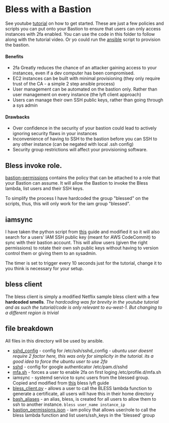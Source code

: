 # Bless with a Bastion
See youtube [tutorial](https://www.youtube.com/watch?v=8w0KWB8Bjvs) on how to get started. 
These are just a few policies and scripts you can put onto your Bastion to ensure that users can only access instances with 2fa enabled. You can use the code in this folder to follow along with the tutorial video. Or yo could run the [ansible](ansible) script to provision the bastion.

#### Benefits 
* 2fa Greatly reduces the chance of an attacker gaining access to your instances, even if a dev computer has been compromised.
* EC2 instances can be built with minimal provisioning (they only require trust of the CA - a simple 2 step ansible process)
* User management can be automated on the bastion only. Rather than user management on every instance (the lyft client approach)
* Users can manage their own SSH public keys, rather than going through a sys admin

#### Drawbacks
* Over confidence in the security of your bastion could lead to actively ignoring security flaws in your instances
* Inconvenience of having to SSH to the bastion before you can SSH to any other instance (can be negated with local .ssh config)
* Security group restrictions will affect your provisioning software.

## Bless invoke role.
[bastion-permissions](bastion-permissions.json) contains the policy that can be attached to a role that your Bastion can assume. It will allow the Bastion to invoke the Bless lambda, list users and their SSH keys.

To simplify the process I have hardcoded the group "blessed" on the scripts, thus, this will only work for the iam group "blessed".

## iamsync
I have taken the python script from [this](https://www.tastycidr.net/a-practical-guide-to-deploying-netflixs-bless-certificate-authority/) guide and modified it so it will also search for a users' IAM SSH public key (meant for AWS CodeCommit) to sync with their bastion account. This will allow users (given the right permissions) to rotate their own ssh public keys without having to version control them or giving them to an sysadmin.

The timer is set to trigger every 10 seconds just for the tutorial, change it to you think is necessary for your setup.

## bless client
The bless client is simply a modified Netflix sample bless client with a few <b>hardcoded smells</b>. _The hardcoding was for brevity in the youtube tutorial and as such the tutorial/code is only relevant to eu-west-1. But changing to a different region is trivial_

## file breakdown
All files in this directory will be used by ansible.
* [sshd_config](sshd_config) - config for /etc/ssh/sshd_config - _ubuntu user doesnt require 2 factor here, this was only for simplicity in the tutorial. its a good idea to force the ubuntu user to use 2fa_
* [sshd](sshd) - config for google authenticator /etc/pam.d/sshd
* [mfa.sh](mfa.sh) - forces a user to enable 2fa on first loging /etc/profile.d/mfa.sh
* iamsync - systemd service to sync users from the blessed group. Copied and modified from [this](https://www.tastycidr.net/a-practical-guide-to-deploying-netflixs-bless-certificate-authority/) bless lyft guide
* [bless_client.py](bless_client.py) - allows a user to call the BLESS lambda function to generate a certificate, all users will have this in their home directory
* [bash_aliases](bash_aliases) - an alias, bless, is created for all users to allow them to ssh to another instance. `bless user_name instance_ip`
* [bastion_permissions.json](bastion_permissions.json) - iam policy that allows user/role to call the bless lambda function and list users/ssh_keys in the 'blessed' group
